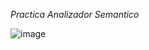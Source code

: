 *Practica Analizador Semantico*

![image](https://github.com/user-attachments/assets/3f4f8d64-7430-4eff-a284-da61a81d66a3)
